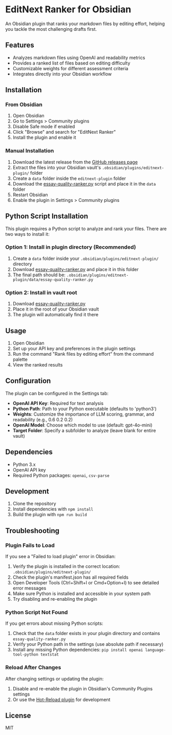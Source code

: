 # EditNext Ranker for Obsidian

An Obsidian plugin that ranks your markdown files by editing effort, helping you tackle the most challenging drafts first.

## Features

- Analyzes markdown files using OpenAI and readability metrics
- Provides a ranked list of files based on editing difficulty
- Customizable weights for different assessment criteria
- Integrates directly into your Obsidian workflow

## Installation

### From Obsidian

1. Open Obsidian
2. Go to Settings > Community plugins
3. Disable Safe mode if enabled
4. Click "Browse" and search for "EditNext Ranker"
5. Install the plugin and enable it

### Manual Installation

1. Download the latest release from the [GitHub releases page](https://github.com/shreyas-makes/editnext-plugin/releases)
2. Extract the files into your Obsidian vault's `.obsidian/plugins/editnext-plugin/` folder
3. Create a `data` folder inside the `editnext-plugin` folder
4. Download the [essay-quality-ranker.py](https://raw.githubusercontent.com/shreyas-makes/editnext-plugin/main/data/essay-quality-ranker.py) script and place it in the `data` folder
5. Restart Obsidian
6. Enable the plugin in Settings > Community plugins

## Python Script Installation

This plugin requires a Python script to analyze and rank your files. There are two ways to install it:

### Option 1: Install in plugin directory (Recommended)

1. Create a `data` folder inside your `.obsidian/plugins/editnext-plugin/` directory
2. Download [essay-quality-ranker.py](https://raw.githubusercontent.com/shreyas-makes/editnext-plugin/main/data/essay-quality-ranker.py) and place it in this folder
3. The final path should be: `.obsidian/plugins/editnext-plugin/data/essay-quality-ranker.py`

### Option 2: Install in vault root

1. Download [essay-quality-ranker.py](https://raw.githubusercontent.com/shreyas-makes/editnext-plugin/main/data/essay-quality-ranker.py)
2. Place it in the root of your Obsidian vault
3. The plugin will automatically find it there

## Usage

1. Open Obsidian
2. Set up your API key and preferences in the plugin settings
3. Run the command "Rank files by editing effort" from the command palette
4. View the ranked results

## Configuration

The plugin can be configured in the Settings tab:

- **OpenAI API Key**: Required for text analysis
- **Python Path**: Path to your Python executable (defaults to 'python3')
- **Weights**: Customize the importance of LLM scoring, grammar, and readability (e.g., 0.6 0.2 0.2)
- **OpenAI Model**: Choose which model to use (default: gpt-4o-mini)
- **Target Folder**: Specify a subfolder to analyze (leave blank for entire vault)

## Dependencies

- Python 3.x
- OpenAI API key
- Required Python packages: `openai`, `csv-parse`

## Development

1. Clone the repository
2. Install dependencies with `npm install`
3. Build the plugin with `npm run build`

## Troubleshooting

### Plugin Fails to Load

If you see a "Failed to load plugin" error in Obsidian:

1. Verify the plugin is installed in the correct location: `.obsidian/plugins/editnext-plugin/`
2. Check the plugin's manifest.json has all required fields
3. Open Developer Tools (Ctrl+Shift+I or Cmd+Option+I) to see detailed error messages
4. Make sure Python is installed and accessible in your system path
5. Try disabling and re-enabling the plugin

### Python Script Not Found

If you get errors about missing Python scripts:

1. Check that the `data` folder exists in your plugin directory and contains `essay-quality-ranker.py`
2. Verify your Python path in the settings (use absolute path if necessary)
3. Install any missing Python dependencies: `pip install openai language-tool-python textstat`

### Reload After Changes

After changing settings or updating the plugin:

1. Disable and re-enable the plugin in Obsidian's Community Plugins settings
2. Or use the [Hot-Reload plugin](https://github.com/pjeby/hot-reload) for development

## License

MIT 